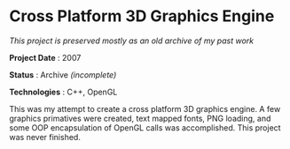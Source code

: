 # Cross Platform 3D Graphics Engine

*This project is preserved mostly as an old archive of my past work*

**Project Date**
: 2007

**Status**
: Archive *(incomplete)*

**Technologies**
: C++, OpenGL

This was my attempt to create a cross platform 3D graphics engine. A few graphics primatives were created, text mapped fonts, PNG loading, and some OOP encapsulation of OpenGL calls was accomplished. This project was never finished.
